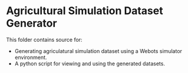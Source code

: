 # Agricultural Simulation Dataset Generator
This folder contains source for:
- Generating agriculatural simulation dataset using a Webots simulator environment.
- A python script for viewing and using the generated datasets.

